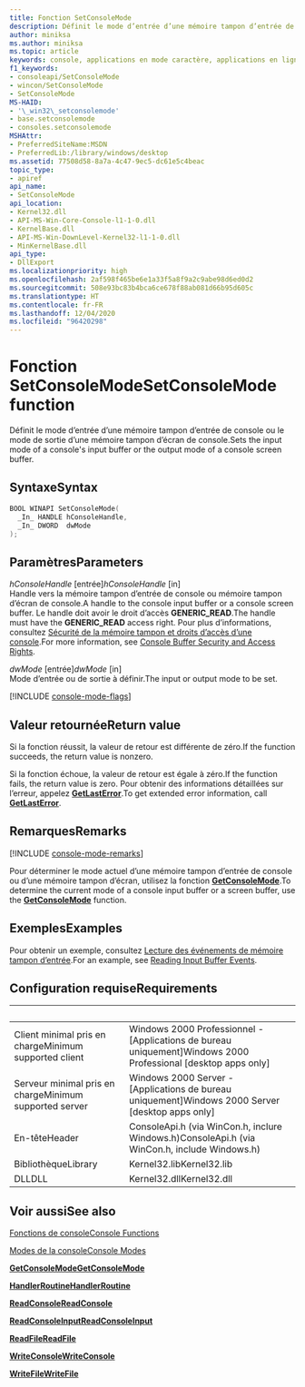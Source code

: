 ```yaml
---
title: Fonction SetConsoleMode
description: Définit le mode d’entrée d’une mémoire tampon d’entrée de console ou le mode de sortie d’une mémoire tampon d’écran de console.
author: miniksa
ms.author: miniksa
ms.topic: article
keywords: console, applications en mode caractère, applications en ligne de commande, applications de terminal, API console
f1_keywords:
- consoleapi/SetConsoleMode
- wincon/SetConsoleMode
- SetConsoleMode
MS-HAID:
- '\_win32\_setconsolemode'
- base.setconsolemode
- consoles.setconsolemode
MSHAttr:
- PreferredSiteName:MSDN
- PreferredLib:/library/windows/desktop
ms.assetid: 77508d58-8a7a-4c47-9ec5-dc61e5c4beac
topic_type:
- apiref
api_name:
- SetConsoleMode
api_location:
- Kernel32.dll
- API-MS-Win-Core-Console-l1-1-0.dll
- KernelBase.dll
- API-MS-Win-DownLevel-Kernel32-l1-1-0.dll
- MinKernelBase.dll
api_type:
- DllExport
ms.localizationpriority: high
ms.openlocfilehash: 2af598f465be6e1a33f5a8f9a2c9abe98d6ed0d2
ms.sourcegitcommit: 508e93bc83b4bca6ce678f88ab081d66b95d605c
ms.translationtype: HT
ms.contentlocale: fr-FR
ms.lasthandoff: 12/04/2020
ms.locfileid: "96420298"
---
```

# <a name="setconsolemode-function"></a><span data-ttu-id="960b2-104">Fonction SetConsoleMode</span><span class="sxs-lookup"><span data-stu-id="960b2-104">SetConsoleMode function</span></span>

<span data-ttu-id="960b2-105">Définit le mode d’entrée d’une mémoire tampon d’entrée de console ou le mode de sortie d’une mémoire tampon d’écran de console.</span><span class="sxs-lookup"><span data-stu-id="960b2-105">Sets the input mode of a console's input buffer or the output mode of a console screen buffer.</span></span>

## <a name="syntax"></a><span data-ttu-id="960b2-106">Syntaxe</span><span class="sxs-lookup"><span data-stu-id="960b2-106">Syntax</span></span>

```C
BOOL WINAPI SetConsoleMode(
  _In_ HANDLE hConsoleHandle,
  _In_ DWORD  dwMode
);
```

## <a name="parameters"></a><span data-ttu-id="960b2-107">Paramètres</span><span class="sxs-lookup"><span data-stu-id="960b2-107">Parameters</span></span>

<span data-ttu-id="960b2-108">*hConsoleHandle* \[entrée\]</span><span class="sxs-lookup"><span data-stu-id="960b2-108">*hConsoleHandle* \[in\]</span></span>  
<span data-ttu-id="960b2-109">Handle vers la mémoire tampon d’entrée de console ou mémoire tampon d’écran de console.</span><span class="sxs-lookup"><span data-stu-id="960b2-109">A handle to the console input buffer or a console screen buffer.</span></span> <span data-ttu-id="960b2-110">Le handle doit avoir le droit d’accès **GENERIC\_READ**.</span><span class="sxs-lookup"><span data-stu-id="960b2-110">The handle must have the **GENERIC\_READ** access right.</span></span> <span data-ttu-id="960b2-111">Pour plus d’informations, consultez [Sécurité de la mémoire tampon et droits d’accès d’une console](console-buffer-security-and-access-rights.md).</span><span class="sxs-lookup"><span data-stu-id="960b2-111">For more information, see [Console Buffer Security and Access Rights](console-buffer-security-and-access-rights.md).</span></span>

<span data-ttu-id="960b2-112">*dwMode* \[entrée\]</span><span class="sxs-lookup"><span data-stu-id="960b2-112">*dwMode* \[in\]</span></span>  
<span data-ttu-id="960b2-113">Mode d’entrée ou de sortie à définir.</span><span class="sxs-lookup"><span data-stu-id="960b2-113">The input or output mode to be set.</span></span>

[!INCLUDE [console-mode-flags](./includes/console-mode-flags.md)]

## <a name="return-value"></a><span data-ttu-id="960b2-114">Valeur retournée</span><span class="sxs-lookup"><span data-stu-id="960b2-114">Return value</span></span>

<span data-ttu-id="960b2-115">Si la fonction réussit, la valeur de retour est différente de zéro.</span><span class="sxs-lookup"><span data-stu-id="960b2-115">If the function succeeds, the return value is nonzero.</span></span>

<span data-ttu-id="960b2-116">Si la fonction échoue, la valeur de retour est égale à zéro.</span><span class="sxs-lookup"><span data-stu-id="960b2-116">If the function fails, the return value is zero.</span></span> <span data-ttu-id="960b2-117">Pour obtenir des informations détaillées sur l’erreur, appelez [**GetLastError**](https://msdn.microsoft.com/library/windows/desktop/ms679360).</span><span class="sxs-lookup"><span data-stu-id="960b2-117">To get extended error information, call [**GetLastError**](https://msdn.microsoft.com/library/windows/desktop/ms679360).</span></span>

## <a name="remarks"></a><span data-ttu-id="960b2-118">Remarques</span><span class="sxs-lookup"><span data-stu-id="960b2-118">Remarks</span></span>

[!INCLUDE [console-mode-remarks](./includes/console-mode-remarks.md)]

<span data-ttu-id="960b2-119">Pour déterminer le mode actuel d’une mémoire tampon d’entrée de console ou d’une mémoire tampon d’écran, utilisez la fonction [**GetConsoleMode**](getconsolemode.md).</span><span class="sxs-lookup"><span data-stu-id="960b2-119">To determine the current mode of a console input buffer or a screen buffer, use the [**GetConsoleMode**](getconsolemode.md) function.</span></span>

## <a name="examples"></a><span data-ttu-id="960b2-120">Exemples</span><span class="sxs-lookup"><span data-stu-id="960b2-120">Examples</span></span>

<span data-ttu-id="960b2-121">Pour obtenir un exemple, consultez [Lecture des événements de mémoire tampon d’entrée](reading-input-buffer-events.md).</span><span class="sxs-lookup"><span data-stu-id="960b2-121">For an example, see [Reading Input Buffer Events](reading-input-buffer-events.md).</span></span>

## <a name="requirements"></a><span data-ttu-id="960b2-122">Configuration requise</span><span class="sxs-lookup"><span data-stu-id="960b2-122">Requirements</span></span>

| &nbsp; | &nbsp; |
|-|-|
| <span data-ttu-id="960b2-123">Client minimal pris en charge</span><span class="sxs-lookup"><span data-stu-id="960b2-123">Minimum supported client</span></span> | <span data-ttu-id="960b2-124">Windows 2000 Professionnel - \[Applications de bureau uniquement\]</span><span class="sxs-lookup"><span data-stu-id="960b2-124">Windows 2000 Professional \[desktop apps only\]</span></span> |
| <span data-ttu-id="960b2-125">Serveur minimal pris en charge</span><span class="sxs-lookup"><span data-stu-id="960b2-125">Minimum supported server</span></span> | <span data-ttu-id="960b2-126">Windows 2000 Server - \[Applications de bureau uniquement\]</span><span class="sxs-lookup"><span data-stu-id="960b2-126">Windows 2000 Server \[desktop apps only\]</span></span> |
| <span data-ttu-id="960b2-127">En-tête</span><span class="sxs-lookup"><span data-stu-id="960b2-127">Header</span></span> | <span data-ttu-id="960b2-128">ConsoleApi.h (via WinCon.h, inclure Windows.h)</span><span class="sxs-lookup"><span data-stu-id="960b2-128">ConsoleApi.h (via WinCon.h, include Windows.h)</span></span> |
| <span data-ttu-id="960b2-129">Bibliothèque</span><span class="sxs-lookup"><span data-stu-id="960b2-129">Library</span></span> | <span data-ttu-id="960b2-130">Kernel32.lib</span><span class="sxs-lookup"><span data-stu-id="960b2-130">Kernel32.lib</span></span> |
| <span data-ttu-id="960b2-131">DLL</span><span class="sxs-lookup"><span data-stu-id="960b2-131">DLL</span></span> | <span data-ttu-id="960b2-132">Kernel32.dll</span><span class="sxs-lookup"><span data-stu-id="960b2-132">Kernel32.dll</span></span> |

## <a name="see-also"></a><span data-ttu-id="960b2-133">Voir aussi</span><span class="sxs-lookup"><span data-stu-id="960b2-133">See also</span></span>

[<span data-ttu-id="960b2-134">Fonctions de console</span><span class="sxs-lookup"><span data-stu-id="960b2-134">Console Functions</span></span>](console-functions.md)

[<span data-ttu-id="960b2-135">Modes de la console</span><span class="sxs-lookup"><span data-stu-id="960b2-135">Console Modes</span></span>](console-modes.md)

[<span data-ttu-id="960b2-136">**GetConsoleMode**</span><span class="sxs-lookup"><span data-stu-id="960b2-136">**GetConsoleMode**</span></span>](getconsolemode.md)

[<span data-ttu-id="960b2-137">**HandlerRoutine**</span><span class="sxs-lookup"><span data-stu-id="960b2-137">**HandlerRoutine**</span></span>](handlerroutine.md)

[<span data-ttu-id="960b2-138">**ReadConsole**</span><span class="sxs-lookup"><span data-stu-id="960b2-138">**ReadConsole**</span></span>](readconsole.md)

[<span data-ttu-id="960b2-139">**ReadConsoleInput**</span><span class="sxs-lookup"><span data-stu-id="960b2-139">**ReadConsoleInput**</span></span>](readconsoleinput.md)

[<span data-ttu-id="960b2-140">**ReadFile**</span><span class="sxs-lookup"><span data-stu-id="960b2-140">**ReadFile**</span></span>](https://msdn.microsoft.com/library/windows/desktop/aa365467)

[<span data-ttu-id="960b2-141">**WriteConsole**</span><span class="sxs-lookup"><span data-stu-id="960b2-141">**WriteConsole**</span></span>](writeconsole.md)

[<span data-ttu-id="960b2-142">**WriteFile**</span><span class="sxs-lookup"><span data-stu-id="960b2-142">**WriteFile**</span></span>](https://msdn.microsoft.com/library/windows/desktop/aa365747)
